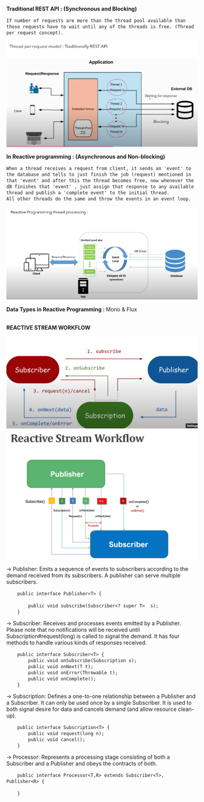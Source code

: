 <b> Traditional REST API :  (Synchronous and Blocking) </b>
	
	If number of requests are more than the thread pool available than those requests have to wait until any of the threads is free. (Thread per request concept).

![images/REST.png](images/REST.png)



<b> In Reactive programming :  (Asynchronous and Non-blocking) </b>
	
	When a thread receives a request from client, it sends an 'event' to the database and tells to just finish the job (request) mentioned in that 'event' and after this the thread becomes free, now whenever the dB finishes that 'event' , just assign that response to any available thread and publish a 'complete event' to the initial thread.
	All other threads do the same and throw the events in an event loop.

![](images/reactive.PNG)



<b> Data Types in Reactive Programming : </b> Mono & Flux  <br> <br>


<b> REACTIVE STREAM WORKFLOW </b>

![](images/flow.PNG)
![](images/flow2.PNG)

-> Publisher: Emits a sequence of events to subscribers according to the demand received from its subscribers. A publisher can serve multiple subscribers.

		public interface Publisher<T> { 
	
			public void subscribe(Subscriber<? super T>  s); 
		}
	

-> Subscriber: Receives and processes events emitted by a Publisher. Please note that no notifications will be received until Subscription#request(long) is called to signal the demand. It has four methods to handle various kinds of responses received.
	
		public interface Subscriber<T> { 
			public void onSubscribe(Subscription s);
			public void onNext(T t); 
			public void onError(Throwable t); 
			public void onComplete(); 
		}
		

-> Subscription: Defines a one-to-one relationship between a Publisher and a Subscriber. It can only be used once by a single Subscriber. It is used to both signal desire for data and cancels demand (and allow resource clean-up).
		
		public interface Subscription<T> { 
			public void request(long n); 
			public void cancel(); 
		}
		
-> Processor: Represents a processing stage consisting of both a Subscriber and a Publisher and obeys the contracts of both.
		
		public interface Processor<T,R> extends Subscriber<T>, Publisher<R> { 
		
		}
